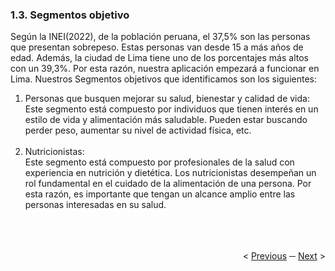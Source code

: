<h3>1.3. Segmentos objetivo</h3>

Según la INEI(2022), de la población peruana, el 37,5% son las personas que presentan sobrepeso. Estas personas van desde 15 a más años de edad. Además, la ciudad de Lima tiene uno de los porcentajes más altos con un 39,3%. Por esta razón, nuestra aplicación empezará a funcionar en Lima.
Nuestros Segmentos objetivos que identificamos son los siguientes:

1. Personas que busquen mejorar su salud, bienestar y calidad de vida:</br>
   Este segmento está compuesto por individuos que tienen interés en un estilo de vida y alimentación más saludable. Pueden estar buscando perder peso, aumentar su nivel de actividad física, etc.</br></br>
2. Nutricionistas:</br>
Este segmento está compuesto por profesionales de la salud con experiencia en nutrición y dietética. Los nutricionistas desempeñan un rol fundamental en el cuidado de la alimentación de una persona. Por esta razón, es importante que tengan un alcance amplio entre las personas interesadas en su salud.</br></br>
<div display="flex" align="right" >
   </br></br>
   &lt;
   <a href="./lean-ux-process.md">Previous</a>
   &boxh;
   <a href="../chapter-2/1-competidores.md">Next</a>
   &gt;
   </br></br>
</div>
